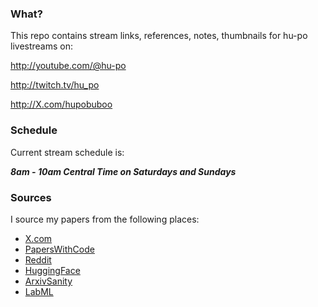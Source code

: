### What?

This repo contains stream links, references, notes, thumbnails for hu-po livestreams on:

http://youtube.com/@hu-po

http://twitch.tv/hu_po

http://X.com/hupobuboo


### Schedule

Current stream schedule is:

**_8am - 10am Central Time on Saturdays and Sundays_**

### Sources

I source my papers from the following places:

- [X.com](https://x.com/i/lists/1653485531546767361)
- [PapersWithCode](https://paperswithcode.com/)
- [Reddit](https://www.reddit.com/user/deephugs/m/ml/)
- [HuggingFace](https://huggingface.co/papers)
- [ArxivSanity](http://www.arxiv-sanity.com/)
- [LabML](https://papers.labml.ai/papers/weekly/)